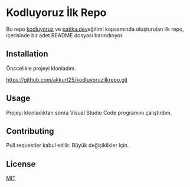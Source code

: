 # Kodluyoruz İlk Repo

Bu repo [kodluyoruz](https://kodluyoruz.org/tr/kodluyoruz/) ve [patika.dev](patika.dev)eğitimi kapsamında oluşturulan ilk repo, içerisinde bir adet README dosyası barındırıyor. 

## Installation

Önccelikle projeyi klonladım. 

https://github.com/akkurt25/kodluyoruzilkrepo.git

## Usage

Projeyi klonladıktan sonra  Visual Studio Code programını çalıştırdım. 

## Contributing 

Pull requestler kabul edilir. Büyük değişiklikler için.

## License 

[MIT](https://github.com/akkurt25/kodluyoruzilkrepo.git) 

